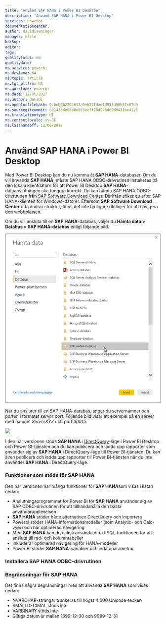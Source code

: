 ```yaml
---
title: "Använd SAP HANA i Power BI Desktop"
description: "Använd SAP HANA i Power BI Desktop"
services: powerbi
documentationcenter: 
author: davidiseminger
manager: kfile
backup: 
editor: 
tags: 
qualityfocus: no
qualitydate: 
ms.service: powerbi
ms.devlang: NA
ms.topic: article
ms.tgt_pltfrm: NA
ms.workload: powerbi
ms.date: 12/06/2017
ms.author: davidi
ms.openlocfilehash: 9cbeb0b2504612a9eb32fdad1d95fd90b57e07d9
ms.sourcegitcommit: d91436de68a0e833ecff18d976de9d9431bc4121
ms.translationtype: HT
ms.contentlocale: sv-SE
ms.lasthandoff: 12/06/2017
---
```

# <a name="use-sap-hana-in-power-bi-desktop"></a>Använd SAP HANA i Power BI Desktop
Med Power BI Desktop kan du nu komma åt **SAP HANA**-databaser. Om du vill använda **SAP HANA**, måste SAP HANA ODBC-drivrutinen installeras på den lokala klientdatorn för att Power BI Desktop **SAP HANA**-dataanslutningen ska fungera korrekt. Du kan hämta SAP HANA ODBC-drivrutinen från [SAP Software Download Center](https://support.sap.com/swdc). Därifrån söker du efter SAP HANA-klienten för Windows-datorer. Eftersom **SAP Software Download Center** ofta ändrar struktur, finns det inte tydligare riktlinjer för att navigera den webbplatsen.

Om du vill ansluta till en **SAP HANA**-databas, väljer du **Hämta data > Databas > SAP HANA-databas** enligt följande bild.

![](media/desktop-sap-hana/sap-hana-1.png)

När du ansluter till en SAP HANA-databas, anger du servernamnet och porten i formatet *server:port*. Följande bild visar ett exempel på en server med namnet *ServerXYZ* och port *30015*.

![](media/desktop-sap-hana/sap-hana-2.png)

I den här versionen stöds **SAP HANA** i [DirectQuery](desktop-use-directquery.md)-läge i Power BI Desktop och Power BI-tjänsten och du kan publicera och ladda upp rapporter som använder sig av **SAP HANA** i DirectQuery-läge till Power BI-tjänsten. Du kan även publicera och ladda upp rapporter till Power BI-tjänsten när du inte använder **SAP HANA** i DirectQuery-läge.

### <a name="supported-features-for-sap-hana"></a>Funktioner som stöds för SAP HANA
Den här versionen har många funktioner för **SAP HANA**som visas i listan nedan:

* Anslutningsprogrammet för Power BI för **SAP HANA** använder sig av SAP ODBC-drivrutinen för att tillhandahålla den bästa användarupplevelsen
* **SAP HANA** stöder både alternativen DirectQuery och importera
* Powerbi stöder HANA-informationsmodeller (som Analytic- och Calc-vyer) och har optimerad navigering
* Med **SAP HANA** kan du också använda direkt SQL-funktionen för att ansluta till rad- och kolumntabeller
* Inkluderar optimerad navigering för HANA-modeller
* Power BI stöder **SAP HANA**-variabler och indataparametrar

### <a name="installing-the-sap-hana-odbc-driver"></a>Installera SAP HANA ODBC-drivrutinen
### <a name="limitations-of-sap-hana"></a>Begränsningar för SAP HANA
Det finns några begränsningar med att använda **SAP HANA** som visas nedan:

* NVARCHAR-strängar trunkeras till högst 4 000 Unicode-tecken
* SMALLDECIMAL stöds inte
* VARBINARY stöds inte
* Giltiga datum är mellan 1899-12-30 och 9999-12-31

